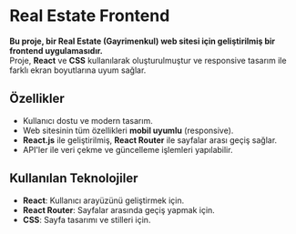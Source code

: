 # Real Estate Frontend

**Bu proje, bir Real Estate (Gayrimenkul) web sitesi için geliştirilmiş bir frontend uygulamasıdır.**  
Proje, **React** ve **CSS** kullanılarak oluşturulmuştur ve responsive tasarım ile farklı ekran boyutlarına uyum sağlar.

## Özellikler

- Kullanıcı dostu ve modern tasarım.
- Web sitesinin tüm özellikleri **mobil uyumlu** (responsive).
- **React.js** ile geliştirilmiş, **React Router** ile sayfalar arası geçiş sağlar.
- API'ler ile veri çekme ve güncelleme işlemleri yapılabilir.

## Kullanılan Teknolojiler

- **React**: Kullanıcı arayüzünü geliştirmek için.
- **React Router**: Sayfalar arasında geçiş yapmak için.
- **CSS**: Sayfa tasarımı ve stilleri için.

